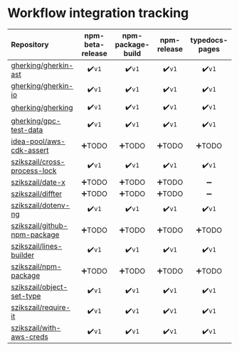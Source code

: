 # Workflow integration tracking

| Repository                                                                      | npm-beta-release | npm-package-build | npm-release | typedocs-pages |
| :------------------------------------------------------------------------------ | :--------------: | :---------------: | :---------: | :------------: |
| [gherking/gherkin-ast](https://github.com/gherking/gherkin-ast)                 |       :heavy_check_mark:`v1`       |       :heavy_check_mark:`v1`        |    :heavy_check_mark:`v1`     |      :heavy_check_mark:`v1`      |
| [gherking/gherkin-io](https://github.com/gherking/gherkin-io)                   |       :heavy_check_mark:`v1`       |       :heavy_check_mark:`v1`        |    :heavy_check_mark:`v1`     |      :heavy_check_mark:`v1`      |
| [gherking/gherking](https://github.com/gherking/gherking)                       |       :heavy_check_mark:`v1`       |       :heavy_check_mark:`v1`        |    :heavy_check_mark:`v1`     |      :heavy_check_mark:`v1`      |
| [gherking/gpc-test-data](https://github.com/gherking/gpc-test-data)             |       :heavy_check_mark:`v1`       |       :heavy_check_mark:`v1`        |    :heavy_check_mark:`v1`     |      :heavy_check_mark:`v1`      |
| [idea-pool/aws-cdk-assert](https://github.com/idea-pool/aws-cdk-assert)         |       :heavy_plus_sign:TODO       |       :heavy_plus_sign:TODO        |    :heavy_plus_sign:TODO     |      :heavy_plus_sign:TODO      |
| [szikszail/cross-process-lock](https://github.com/szikszail/cross-process-lock) |       :heavy_check_mark:`v1`       |       :heavy_check_mark:`v1`        |    :heavy_check_mark:`v1`     |      :heavy_check_mark:`v1`      |
| [szikszail/date-x](https://github.com/szikszail/date-x)                         |       :heavy_plus_sign:TODO       |       :heavy_plus_sign:TODO        |    :heavy_plus_sign:TODO     |       :heavy_minus_sign:        |
| [szikszail/diffter](https://github.com/szikszail/diffter)                       |       :heavy_plus_sign:TODO       |       :heavy_plus_sign:TODO        |    :heavy_plus_sign:TODO     |       :heavy_minus_sign:        |
| [szikszail/dotenv-ng](https://github.com/szikszail/dotenv-ng)                   |       :heavy_check_mark:`v1`       |       :heavy_check_mark:`v1`        |    :heavy_check_mark:`v1`     |      :heavy_check_mark:`v1`      |
| [szikszail/github-npm-package](https://github.com/szikszail/github-npm-package) |       :heavy_plus_sign:TODO       |       :heavy_plus_sign:TODO        |    :heavy_plus_sign:TODO     |      :heavy_plus_sign:TODO      |
| [szikszail/lines-builder](https://github.com/szikszail/lines-builder)           |       :heavy_check_mark:`v1`       |       :heavy_check_mark:`v1`        |    :heavy_check_mark:`v1`     |      :heavy_check_mark:`v1`      |
| [szikszail/npm-package](https://github.com/szikszail/npm-package)               |       :heavy_plus_sign:TODO       |       :heavy_plus_sign:TODO        |    :heavy_plus_sign:TODO     |      :heavy_plus_sign:TODO      |
| [szikszail/object-set-type](https://github.com/szikszail/object-set-type)       |       :heavy_check_mark:`v1`       |       :heavy_check_mark:`v1`        |    :heavy_check_mark:`v1`     |      :heavy_check_mark:`v1`      |
| [szikszail/require-it](https://github.com/szikszail/requite-it)                 |       :heavy_check_mark:`v1`       |       :heavy_check_mark:`v1`        |    :heavy_check_mark:`v1`     |      :heavy_check_mark:`v1`      |
| [szikszail/with-aws-creds](https://github.com/szikszail/with-aws-creds)         |       :heavy_check_mark:`v1`       |       :heavy_check_mark:`v1`        |    :heavy_check_mark:`v1`     |      :heavy_check_mark:`v1`      |
